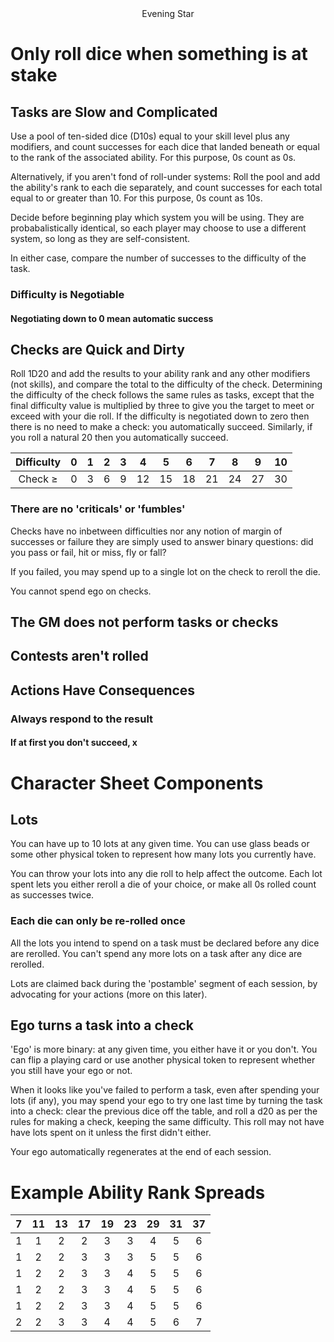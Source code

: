 <div style="text-align: center">Evening Star</div>

# Only roll dice when something is at stake

## Tasks are Slow and Complicated
Use a pool of ten-sided dice (D10s) equal to your skill level plus any modifiers, and count successes for each dice that landed beneath or equal to the rank of the associated ability. For this purpose, 0s count as 0s.

Alternatively, if you aren't fond of roll-under systems: Roll the pool and add the ability's rank to each die separately, and count successes for each total equal to or greater than 10. For this purpose, 0s count as 10s.

Decide before beginning play which system you will be using. They are probabalistically identical, so each player may choose to use a different system, so long as they are self-consistent.

In either case, compare the number of successes to the difficulty of the task.

### Difficulty is Negotiable

#### Negotiating down to 0 mean automatic success

## Checks are Quick and Dirty
Roll 1D20 and add the results to your ability rank and any other modifiers (not skills), and compare the total to the difficulty of the check. Determining the difficulty of the check follows the same rules as tasks, except that the final difficulty value is multiplied by three to give you the target to meet or exceed with your die roll. If the difficulty is negotiated down to zero then there is no need to make a check: you automatically succeed. Similarly, if you roll a natural 20 then you automatically succeed.

| Difficulty | 0   | 1   | 2   | 3   | 4   | 5   | 6   | 7   | 8   | 9   | 10  |
| :--------: | --- | --- | --- | --- | --- | --- | --- | --- | --- | --- | --- |
|  Check ≥   | 0   | 3   | 6   | 9   | 12  | 15  | 18  | 21  | 24  | 27  | 30  |

### There are no 'criticals' or 'fumbles'
Checks have no inbetween difficulties nor any notion of margin of successes or failure they are simply used to answer binary questions: did you pass or fail, hit or miss, fly or fall?

If you failed, you may spend up to a single lot on the check to reroll the die.

You cannot spend ego on checks.

## The GM does not perform tasks or checks

## Contests aren't rolled

## Actions Have Consequences

### Always respond to the result

#### If at first you don't succeed, x

# Character Sheet Components
## Lots
You can have up to 10 lots at any given time. You can use glass beads or some other physical token to represent how many lots you currently have.

You can throw your lots into any die roll to help affect the outcome. Each lot spent lets you either reroll a die of your choice, or make all 0s rolled count as successes twice.

### Each die can only be re-rolled once
All the lots you intend to spend on a task must be declared before any dice are rerolled. You can't spend any more lots on a task after any dice are rerolled.

Lots are claimed back during the 'postamble' segment of each session, by advocating for your actions (more on this later).

## Ego turns a task into a check
'Ego' is more binary: at any given time, you either have it or you don't. You can flip a playing card or use another physical token to represent whether you still have your ego or not.

When it looks like you've failed to perform a task, even after spending your lots (if any), you may spend your ego to try one last time by turning the task into a check: clear the previous dice off the table, and roll a d20 as per the rules for making a check, keeping the same difficulty. This roll may not have have lots spent on it unless the first didn't either. 

Your ego automatically regenerates at the end of each session.

# Example Ability Rank Spreads
|   7   |  11   |  13   |  17   |  19   |  23   |  29   |  31   |  37   |
| :---: | :---: | :---: | :---: | :---: | :---: | :---: | :---: | :---: |
|   1   |   1   |   2   |   2   |   3   |   3   |   4   |   5   |   6   |
|   1   |   2   |   2   |   3   |   3   |   3   |   5   |   5   |   6   |
|   1   |   2   |   2   |   3   |   3   |   4   |   5   |   5   |   6   |
|   1   |   2   |   2   |   3   |   3   |   4   |   5   |   5   |   6   |
|   1   |   2   |   2   |   3   |   3   |   4   |   5   |   5   |   6   |
|   2   |   2   |   3   |   3   |   4   |   4   |   5   |   6   |   7   |